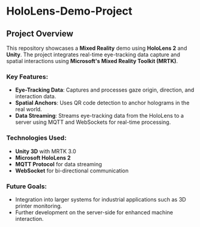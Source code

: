 # HoloLens-Demo-Project

## Project Overview
This repository showcases a **Mixed Reality** demo using **HoloLens 2** and **Unity**. The project integrates real-time eye-tracking data capture and spatial interactions using **Microsoft's Mixed Reality Toolkit (MRTK)**.

### Key Features:
- **Eye-Tracking Data**: Captures and processes gaze origin, direction, and interaction data.
- **Spatial Anchors**: Uses QR code detection to anchor holograms in the real world.
- **Data Streaming**: Streams eye-tracking data from the HoloLens to a server using MQTT and WebSockets for real-time processing.

### Technologies Used:
- **Unity 3D** with MRTK 3.0
- **Microsoft HoloLens 2**
- **MQTT Protocol** for data streaming
- **WebSocket** for bi-directional communication

### Future Goals:
- Integration into larger systems for industrial applications such as 3D printer monitoring.
- Further development on the server-side for enhanced machine interaction.

